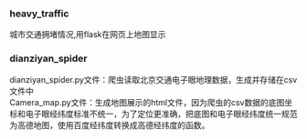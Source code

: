 ### heavy_traffic
城市交通拥堵情况,用flask在网页上地图显示

### dianziyan_spider
dianziyan_spider.py文件：爬虫读取北京交通电子眼地理数据，生成并存储在csv文件中  
Camera_map.py文件：生成地图展示的html文件，因为爬虫的csv数据的底图坐标和电子眼经纬度标准不统一，为了定位更准确，把底图和电子眼经纬度统一规范为高德地图，使用百度经纬度转换成高德经纬度的函数。
